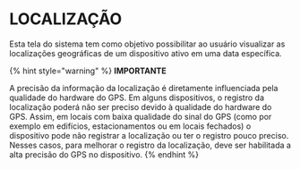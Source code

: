 # LOCALIZAÇÃO

Esta tela do sistema tem como objetivo possibilitar ao usuário visualizar as localizações geográficas de um dispositivo ativo em uma data específica.

{% hint style="warning" %}
**IMPORTANTE**

A precisão da informação da localização é diretamente influenciada pela qualidade do hardware do GPS. Em alguns dispositivos, o registro da localização poderá não ser preciso devido à qualidade do hardware do GPS. Assim, em locais com baixa qualidade do sinal do GPS (como por exemplo em edifícios, estacionamentos ou em locais fechados) o dispositivo pode não registrar a localização ou ter o registro pouco preciso. Nesses casos, para melhorar o registro da localização, deve ser habilitada a alta precisão do GPS no dispositivo.
{% endhint %}
